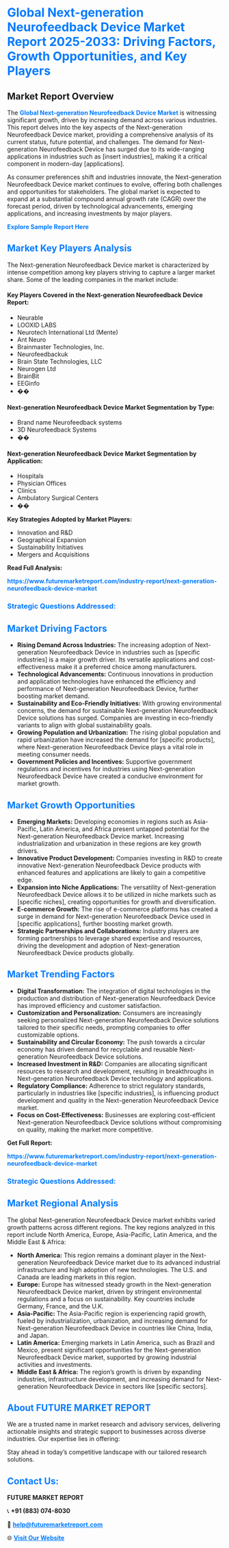 <h1 style="color: #007BFF;">Global Next-generation Neurofeedback Device Market Report 2025-2033: Driving Factors, Growth Opportunities, and Key Players</h1>

<section id="overview">
<h2>Market Report Overview</h2>
<p>The <a href="https://www.futuremarketreport.com/industry-report/next-generation-neurofeedback-device-market" style="color: #007BFF; text-decoration: none;"><strong>Global Next-generation Neurofeedback Device Market</strong></a> is witnessing significant growth, driven by increasing demand across various industries. This report delves into the key aspects of the Next-generation Neurofeedback Device market, providing a comprehensive analysis of its current status, future potential, and challenges. The demand for Next-generation Neurofeedback Device has surged due to its wide-ranging applications in industries such as [insert industries], making it a critical component in modern-day [applications].</p>
<p>As consumer preferences shift and industries innovate, the Next-generation Neurofeedback Device market continues to evolve, offering both challenges and opportunities for stakeholders. The global market is expected to expand at a substantial compound annual growth rate (CAGR) over the forecast period, driven by technological advancements, emerging applications, and increasing investments by major players.</p>
</section>

<section id="overview">
<p><a href="https://www.futuremarketreport.com/request-sample/reportId=118218" style="color: #007BFF; text-decoration: none;"><strong>Explore Sample Report Here</strong></a></p>
</section>

<section id="key-players">
<h2 style="color: #007BFF;">Market Key Players Analysis</h2>
<p>The Next-generation Neurofeedback Device market is characterized by intense competition among key players striving to capture a larger market share. Some of the leading companies in the market include:</p>
<h4>Key Players Covered in the Next-generation Neurofeedback Device Report:</h4>
<ul><li>Neurable</li><li>LOOXID LABS</li><li>Neurotech International Ltd (Mente)</li><li>Ant Neuro</li><li>Brainmaster Technologies, Inc.</li><li>Neurofeedbackuk</li><li>Brain State Technologies, LLC</li><li>Neurogen Ltd</li><li>BrainBit</li><li>EEGinfo</li><li>��</li></ul>
<h4>Next-generation Neurofeedback Device Market Segmentation by Type:</h4>
<ul><li>Brand name Neurofeedback systems</li><li>3D Neurofeedback Systems</li><li>��</li></ul>

<h4>Next-generation Neurofeedback Device Market Segmentation by Application:</h4>
<ul><li>Hospitals</li><li>Physician Offices</li><li>Clinics</li><li>Ambulatory Surgical Centers</li><li>��</li></ul>
<p><strong>Key Strategies Adopted by Market Players:</strong></p>
<ul>
<li>Innovation and R&D</li>
<li>Geographical Expansion</li>
<li>Sustainability Initiatives</li>
<li>Mergers and Acquisitions</li>
</ul>
</section>

<section>
<p><strong>Read Full Analysis: </strong></p><a href="https://www.futuremarketreport.com/industry-report/next-generation-neurofeedback-device-market" style="color: #007BFF; text-decoration: none;"><strong>https://www.futuremarketreport.com/industry-report/next-generation-neurofeedback-device-market</strong></a>
<h3 style="color: #007BFF;">Strategic Questions Addressed:</h3>
</section>

<section id="driving-factors">
<h2 style="color: #007BFF;">Market Driving Factors</h2>
<ul>
<li><strong>Rising Demand Across Industries:</strong> The increasing adoption of Next-generation Neurofeedback Device in industries such as [specific industries] is a major growth driver. Its versatile applications and cost-effectiveness make it a preferred choice among manufacturers.</li>
<li><strong>Technological Advancements:</strong> Continuous innovations in production and application technologies have enhanced the efficiency and performance of Next-generation Neurofeedback Device, further boosting market demand.</li>
<li><strong>Sustainability and Eco-Friendly Initiatives:</strong> With growing environmental concerns, the demand for sustainable Next-generation Neurofeedback Device solutions has surged. Companies are investing in eco-friendly variants to align with global sustainability goals.</li>
<li><strong>Growing Population and Urbanization:</strong> The rising global population and rapid urbanization have increased the demand for [specific products], where Next-generation Neurofeedback Device plays a vital role in meeting consumer needs.</li>
<li><strong>Government Policies and Incentives:</strong> Supportive government regulations and incentives for industries using Next-generation Neurofeedback Device have created a conducive environment for market growth.</li>
</ul>
</section>

<section id="growth-opportunities">
<h2 style="color: #007BFF;">Market Growth Opportunities</h2>
<ul>
<li><strong>Emerging Markets:</strong> Developing economies in regions such as Asia-Pacific, Latin America, and Africa present untapped potential for the Next-generation Neurofeedback Device market. Increasing industrialization and urbanization in these regions are key growth drivers.</li>
<li><strong>Innovative Product Development:</strong> Companies investing in R&D to create innovative Next-generation Neurofeedback Device products with enhanced features and applications are likely to gain a competitive edge.</li>
<li><strong>Expansion into Niche Applications:</strong> The versatility of Next-generation Neurofeedback Device allows it to be utilized in niche markets such as [specific niches], creating opportunities for growth and diversification.</li>
<li><strong>E-commerce Growth:</strong> The rise of e-commerce platforms has created a surge in demand for Next-generation Neurofeedback Device used in [specific applications], further boosting market growth.</li>
<li><strong>Strategic Partnerships and Collaborations:</strong> Industry players are forming partnerships to leverage shared expertise and resources, driving the development and adoption of Next-generation Neurofeedback Device products globally.</li>
</ul>
</section>

<section id="trending-factors">
<h2 style="color: #007BFF;">Market Trending Factors</h2>
<ul>
<li><strong>Digital Transformation:</strong> The integration of digital technologies in the production and distribution of Next-generation Neurofeedback Device has improved efficiency and customer satisfaction.</li>
<li><strong>Customization and Personalization:</strong> Consumers are increasingly seeking personalized Next-generation Neurofeedback Device solutions tailored to their specific needs, prompting companies to offer customizable options.</li>
<li><strong>Sustainability and Circular Economy:</strong> The push towards a circular economy has driven demand for recyclable and reusable Next-generation Neurofeedback Device solutions.</li>
<li><strong>Increased Investment in R&D:</strong> Companies are allocating significant resources to research and development, resulting in breakthroughs in Next-generation Neurofeedback Device technology and applications.</li>
<li><strong>Regulatory Compliance:</strong> Adherence to strict regulatory standards, particularly in industries like [specific industries], is influencing product development and quality in the Next-generation Neurofeedback Device market.</li>
<li><strong>Focus on Cost-Effectiveness:</strong> Businesses are exploring cost-efficient Next-generation Neurofeedback Device solutions without compromising on quality, making the market more competitive.</li>
</ul>
</section>

<section>
<p><strong>Get Full Report: </strong></p><a href="https://www.futuremarketreport.com/industry-report/next-generation-neurofeedback-device-market" style="color: #007BFF; text-decoration: none;"><strong>https://www.futuremarketreport.com/industry-report/next-generation-neurofeedback-device-market</strong></a>
<h3 style="color: #007BFF;">Strategic Questions Addressed:</h3>
</section>


<section id="regional-analysis">
<h2 style="color: #007BFF;">Market Regional Analysis</h2>
<p>The global Next-generation Neurofeedback Device market exhibits varied growth patterns across different regions. The key regions analyzed in this report include North America, Europe, Asia-Pacific, Latin America, and the Middle East & Africa:</p>
<ul>
<li><strong>North America:</strong> This region remains a dominant player in the Next-generation Neurofeedback Device market due to its advanced industrial infrastructure and high adoption of new technologies. The U.S. and Canada are leading markets in this region.</li>
<li><strong>Europe:</strong> Europe has witnessed steady growth in the Next-generation Neurofeedback Device market, driven by stringent environmental regulations and a focus on sustainability. Key countries include Germany, France, and the U.K.</li>
<li><strong>Asia-Pacific:</strong> The Asia-Pacific region is experiencing rapid growth, fueled by industrialization, urbanization, and increasing demand for Next-generation Neurofeedback Device in countries like China, India, and Japan.</li>
<li><strong>Latin America:</strong> Emerging markets in Latin America, such as Brazil and Mexico, present significant opportunities for the Next-generation Neurofeedback Device market, supported by growing industrial activities and investments.</li>
<li><strong>Middle East & Africa:</strong> The region’s growth is driven by expanding industries, infrastructure development, and increasing demand for Next-generation Neurofeedback Device in sectors like [specific sectors].</li>
</ul>
</section>

<footer>
<h2 style="color: #007BFF;">About FUTURE MARKET REPORT</h2>
<p>We are a trusted name in market research and advisory services, delivering actionable insights and strategic support to businesses across diverse industries. Our expertise lies in offering:</p>

<p>Stay ahead in today’s competitive landscape with our tailored research solutions.</p>

<h2 style="color: #007BFF;">Contact Us:</h2>
<p><strong>FUTURE MARKET REPORT</strong></p>
<p>📞 <strong>+91 (883) 074-8030</strong></p>
<p>📧 <strong><a href="mailto:help@futuremarketreport.com" style="color: #007BFF;">help@futuremarketreport.com</a></strong></p>
<p>🌐 <strong><a href="https://www.futuremarketreport.com/" style="color: #007BFF;">Visit Our Website</a></strong></p>
</footer>